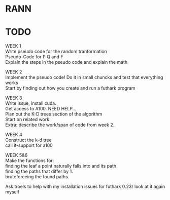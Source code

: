 # RANN
# TODO
WEEK 1  
Write pseudo code for the random tranformation  
Pseudo-Code for P Q and F  
Explain the steps in the pseudo code and explain the math  
  
  
WEEK 2  
Implement the pseudo code! Do it in small chuncks and test that everything works  
Start by finding out how you create and run a futhark program  
  
WEEK 3  
Write issue, install cuda.  
Get access to A100. NEED HELP...  
Plan out the K-D trees section of the algorithm  
Start on related work  
Extra: describe the work/span of code from week 2.  
  
WEEK 4  
Construct the k-d tree  
call it-support for a100  

WEEK 5&6  
Make the functions for:  
    finding the leaf a point naturally falls into and its path  
    finding the paths that differ by 1.  
    bruteforceing the found paths.  

Ask troels to help with my installation issues for futhark 0.23/ look at it again myself  